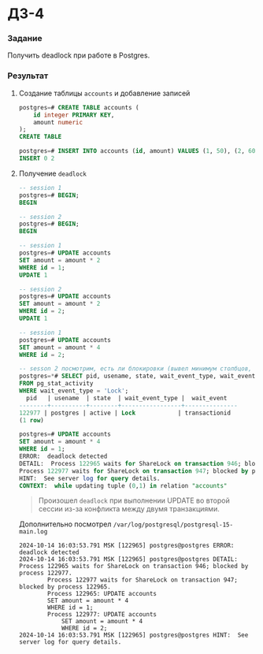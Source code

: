 # ДЗ-4

### Задание

Получить deadlock при работе в Postgres.

### Результат

1. Создание таблицы `accounts` и добавление записей

    ```sql
    postgres=# CREATE TABLE accounts (
        id integer PRIMARY KEY,
        amount numeric
    );
    CREATE TABLE

    postgres=# INSERT INTO accounts (id, amount) VALUES (1, 50), (2, 60);
    INSERT 0 2
    ```

2. Получение `deadlock`

    ```sql
    -- session 1
    postgres=# BEGIN;
    BEGIN

    -- session 2
    postgres=# BEGIN;
    BEGIN

    -- session 1
    postgres=# UPDATE accounts
    SET amount = amount * 2
    WHERE id = 1;
    UPDATE 1

    -- session 2
    postgres=# UPDATE accounts
    SET amount = amount * 2
    WHERE id = 2;
    UPDATE 1

    -- session 1
    postgres=# UPDATE accounts
    SET amount = amount * 4
    WHERE id = 2;

    -- sesson 2 посмотрим, есть ли блокировки (вывел минимум столбцов, чтобы поместилось)
    postgres=*# SELECT pid, usename, state, wait_event_type, wait_event,
    FROM pg_stat_activity
    WHERE wait_event_type = 'Lock';
      pid   | usename  | state  | wait_event_type |  wait_event
    --------+----------+--------+-----------------+---------------
    122977 | postgres | active | Lock            | transactionid
    (1 row)

    postgres=# UPDATE accounts
    SET amount = amount * 4
    WHERE id = 1;
    ERROR:  deadlock detected
    DETAIL:  Process 122965 waits for ShareLock on transaction 946; blocked by process 122977.
    Process 122977 waits for ShareLock on transaction 947; blocked by process 122965.
    HINT:  See server log for query details.
    CONTEXT:  while updating tuple (0,1) in relation "accounts"

    ```

    > Произошел `deadlock` при выполнении UPDATE во второй сессии из-за конфликта между двумя транзакциями.

    Дополнительно посмотрел `/var/log/postgresql/postgresql-15-main.log`
    
    ```shell
    2024-10-14 16:03:53.791 MSK [122965] postgres@postgres ERROR:  deadlock detected
    2024-10-14 16:03:53.791 MSK [122965] postgres@postgres DETAIL:  Process 122965 waits for ShareLock on transaction 946; blocked by process 122977.
            Process 122977 waits for ShareLock on transaction 947; blocked by process 122965.
            Process 122965: UPDATE accounts
            SET amount = amount * 4
            WHERE id = 1;
            Process 122977: UPDATE accounts
                SET amount = amount * 4
                WHERE id = 2;
    2024-10-14 16:03:53.791 MSK [122965] postgres@postgres HINT:  See server log for query details.
    ```